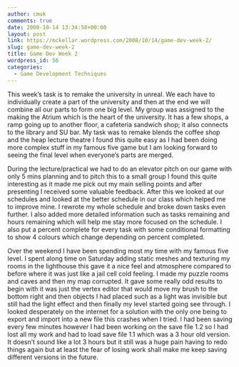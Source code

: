 ```yaml
---
author: cmuk
comments: true
date: 2008-10-14 13:34:58+00:00
layout: post
link: https://mckellar.wordpress.com/2008/10/14/game-dev-week-2/
slug: game-dev-week-2
title: Game Dev Week 2
wordpress_id: 56
categories:
  - Game Development Techniques
---
```


This week’s task is to remake the university in unreal. We each have to individually create a part of the university and then at the end we will combine all our parts to form one big level. My group was assigned to the making the Atrium which is the heart of the university. It has a few shops, a ramp going up to another floor, a cafeteria sandwich shop; it also connects to the library and SU bar. My task was to remake blends the coffee shop and the heap lecture theatre I found this quite easy as I had been doing more complex stuff in my famous five game but I am looking forward to seeing the final level when everyone’s parts are merged.

During the lecture/practical we had to do an elevator pitch on our game with only 5 mins planning and to pitch this to a small group I found this quite interesting as it made me pick out my main selling points and after presenting I received some valuable feedback. After this we looked at our schedules and looked at the better schedule in our class which helped me to improve mine. I rewrote my whole schedule and broke down tasks even further. I also added more detailed information such as tasks remaining and hours remaining which will help me stay more focused on the schedule. I also put a percent complete for every task with some conditional formatting to show 4 colours which change depending on percent completed.

Over the weekend I have been spending most my time with my famous five level. I spent along time on Saturday adding static meshes and texturing my rooms in the lighthouse this gave it a nice feel and atmosphere compared to before where it was just like a jail cell cold feeling. I made my puzzle rooms and caves and then my map corrupted. It gave some really odd results to begin with it was just the vertex editor that would move my brush to the bottom right and then objects I had placed such as a light was invisible but still had the light effect and then finally my level started going see through. I looked desperately on the internet for a solution with the only one being to export and import into a new file this crashes when I tried. I had been saving every few minutes however I had been working on the save file 1.2 so I had lost all my work and had to load save file 1.1 which was a 3 hour old version. It doesn’t sound like a lot 3 hours but it still was a huge pain having to redo things again but at least the fear of losing work shall make me keep saving different versions in the future.
